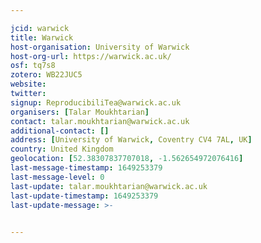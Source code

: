 ```yaml
---

jcid: warwick
title: Warwick
host-organisation: University of Warwick
host-org-url: https://warwick.ac.uk/
osf: tq7s8
zotero: WB22JUC5
website: 
twitter: 
signup: ReproducibiliTea@warwick.ac.uk
organisers: [Talar Moukhtarian]
contact: talar.moukhtarian@warwick.ac.uk
additional-contact: []
address: [University of Warwick, Coventry CV4 7AL, UK]
country: United Kingdom
geolocation: [52.38307837707018, -1.562654972076416]
last-message-timestamp: 1649253379
last-message-level: 0
last-update: talar.moukhtarian@warwick.ac.uk
last-update-timestamp: 1649253379
last-update-message: >-
  

---
```



